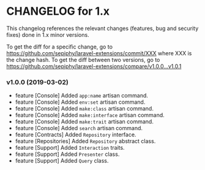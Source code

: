 CHANGELOG for 1.x
===================

This changelog references the relevant changes (features, bug and security fixes) done
in 1.x minor versions.

To get the diff for a specific change, go to https://github.com/sepiphy/laravel-extensions/commit/XXX where XXX is the change hash.
To get the diff between two versions, go to https://github.com/sepiphy/laravel-extensions/compare/v1.0.0...v1.0.1

### v1.0.0 (2019-03-02)

  * feature [Console] Added `app:name` artisan command.
  * feature [Console] Added `env:set` artisan command.
  * feature [Console] Added `make:class` artisan command.
  * feature [Console] Added `make:interface` artisan command.
  * feature [Console] Added `make:trait` artisan command.
  * feature [Console] Added `search` artisan command.
  * feature [Contracts] Added `Repository` interface.
  * feature [Repositories] Added `Repository` abstract class.
  * feature [Support] Added `Interaction` traits.
  * feature [Support] Added `Presenter` class.
  * feature [Support] Added `Query` class.

